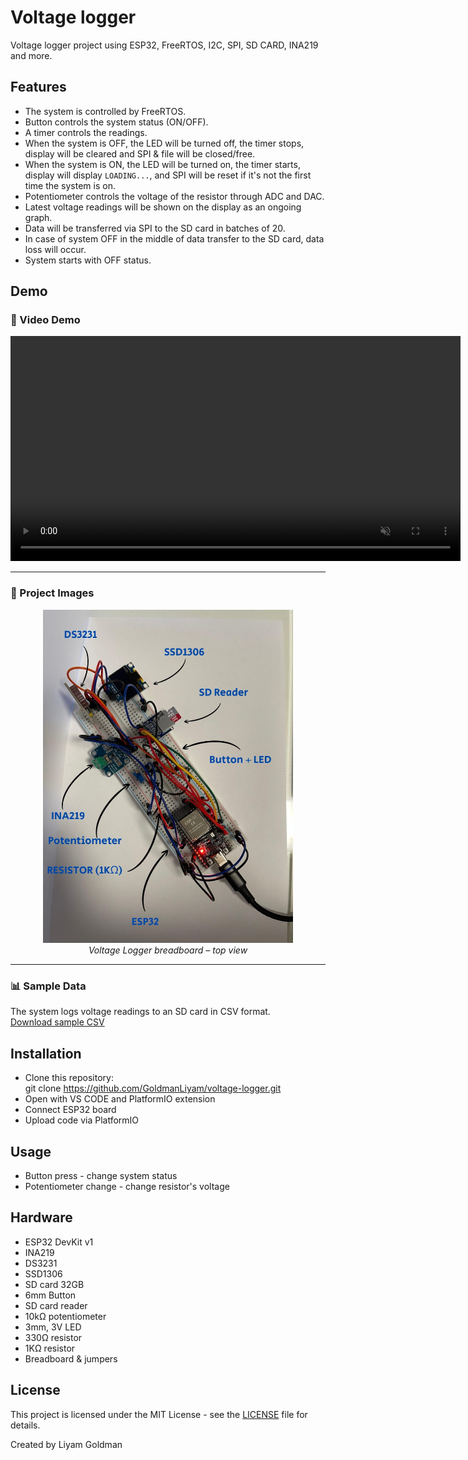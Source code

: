 # Voltage logger
Voltage logger project using ESP32, FreeRTOS, I2C, SPI, SD CARD, INA219 and more.

## Features
- The system is controlled by FreeRTOS.
- Button controls the system status (ON/OFF).
- A timer controls the readings.
- When the system is OFF, the LED will be turned off, the timer stops, display will be cleared
  and SPI & file will be closed/free.
- When the system is ON, the LED will be turned on, the timer starts, display will display `LOADING...`,
  and SPI will be reset if it's not the first time the system is on.
- Potentiometer controls the voltage of the resistor through ADC and DAC.
- Latest voltage readings will be shown on the display as an ongoing graph.
- Data will be transferred via SPI to the SD card in batches of 20.
- In case of system OFF in the middle of data transfer to the SD card, data loss will occur.
- System starts with OFF status.

## Demo

### 🎥 Video Demo
<video controls muted playsinline width="720">
  <source src="https://raw.githubusercontent.com/GoldmanLiyam/voltage-logger/main/assets/demo.mp4" type="video/mp4">
  Your browser does not support HTML5 video.
  <a href="assets/demo.mp4?raw=1">Download MP4</a>
</video>

---

### 📸 Project Images
<p align="center">
  <img src="assets/img1.jpg" alt="Voltage Logger Breadboard Top View" width="400"/>
  <br/>
  <em>Voltage Logger breadboard – top view</em>
</p>

---

### 📊 Sample Data
The system logs voltage readings to an SD card in CSV format.  
[Download sample CSV](assets/voltlog.csv?raw=true)

## Installation
- Clone this repository:  
  git clone https://github.com/GoldmanLiyam/voltage-logger.git
- Open with VS CODE and PlatformIO extension
- Connect ESP32 board
- Upload code via PlatformIO

## Usage
- Button press - change system status
- Potentiometer change - change resistor's voltage

## Hardware
- ESP32 DevKit v1
- INA219
- DS3231
- SSD1306
- SD card 32GB
- 6mm Button
- SD card reader
- 10kΩ potentiometer
- 3mm, 3V LED
- 330Ω resistor
- 1KΩ resistor
- Breadboard & jumpers

## License
This project is licensed under the MIT License - see the [LICENSE](LICENSE) file for details.

Created by Liyam Goldman








